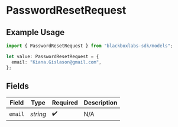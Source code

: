 # PasswordResetRequest

## Example Usage

```typescript
import { PasswordResetRequest } from "blackboxlabs-sdk/models";

let value: PasswordResetRequest = {
  email: "Kiana.Gislason@gmail.com",
};
```

## Fields

| Field              | Type               | Required           | Description        |
| ------------------ | ------------------ | ------------------ | ------------------ |
| `email`            | *string*           | :heavy_check_mark: | N/A                |